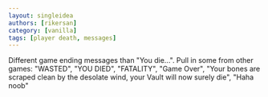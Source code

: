 ```yaml
---
layout: singleidea
authors: [rikersan]
category: [vanilla]
tags: [player death, messages]
---
```

Different game ending messages than "You die...". Pull in some from other games: "WASTED", "YOU DIED", "FATALITY", "Game Over", "Your bones are scraped clean by the desolate wind, your Vault will now surely die", "Haha noob"
